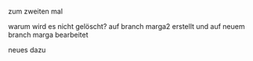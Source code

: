 zum zweiten mal

warum wird es nicht gelöscht?
auf branch marga2 erstellt und auf neuem branch marga bearbeitet

neues dazu